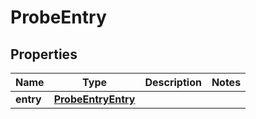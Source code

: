# ProbeEntry

## Properties
Name | Type | Description | Notes
------------ | ------------- | ------------- | -------------
**entry** | [**ProbeEntryEntry**](ProbeEntryEntry.md) |  | 

